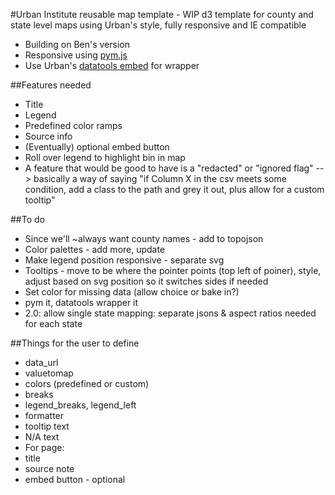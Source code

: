 #Urban Institute reusable map template - WIP
d3 template for county and state level maps using Urban's style, fully responsive and IE compatible
* Building on Ben's version
* Responsive using [pym.js](https://github.com/nprapps/pym.js)
* Use Urban's [datatools embed](https://github.com/UrbanInstitute/datatools-embed) for wrapper

##Features needed
* Title
* Legend
* Predefined color ramps
* Source info
* (Eventually) optional embed button
* Roll over legend to highlight bin in map
* A feature that would be good to have is a "redacted" or "ignored flag" --> basically a way of saying "if Column X in the csv meets some condition, add a class to the path and grey it out, plus allow for a custom tooltip"

##To do
* Since we'll ~always want county names - add to topojson
* Color palettes - add more, update
* Make legend position responsive - separate svg
* Tooltips - move to be where the pointer points (top left of poiner), style, adjust based on svg position so it switches sides if needed
* Set color for missing data (allow choice or bake in?)
* pym it, datatools wrapper it
* 2.0: allow single state mapping: separate jsons & aspect ratios needed for each state

##Things for the user to define
* data_url
* valuetomap
* colors (predefined or custom)
* breaks
* legend_breaks, legend_left
* formatter
* tooltip text
 * N/A text
* For page:
 * title
 * source note
 * embed button - optional
